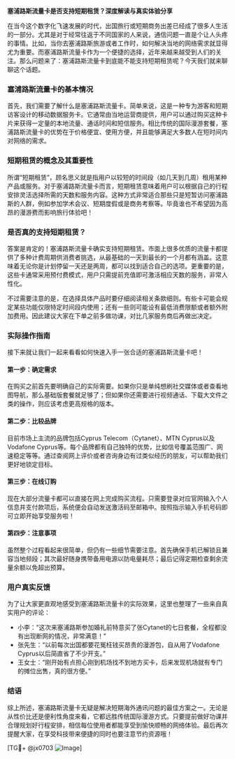 **塞浦路斯流量卡是否支持短期租赁？深度解读与真实体验分享**

在当今这个数字化飞速发展的时代，出国旅行或短期商务出差已经成了很多人生活的一部分。尤其是对于经常往返于不同国家的人来说，通信问题一直是个让人头疼的事情。比如，当你去塞浦路斯旅游或者工作时，如何解决当地的网络需求就显得尤为重要。而塞浦路斯流量卡作为一个便捷的选择，近年来越来越受到人们的关注。那么问题来了：塞浦路斯流量卡到底能不能支持短期租赁呢？今天我们就来聊聊这个话题。

### 塞浦路斯流量卡的基本情况

首先，我们需要了解什么是塞浦路斯流量卡。简单来说，这是一种专为游客和短期访客设计的移动数据服务卡。它通常由当地运营商提供，用户可以通过购买这种卡片来获得一定量的本地流量、通话时间和短信服务。相比传统的国际漫游套餐，塞浦路斯流量卡的优势在于价格便宜、使用方便，并且能够满足大多数人在短时间内对网络的需求。

### 短期租赁的概念及其重要性

所谓“短期租赁”，顾名思义就是指用户以较短的时间段（如几天到几周）租用某种产品或服务。对于塞浦路斯流量卡而言，短期租赁意味着用户可以根据自己的行程安排灵活选择所需的天数和服务内容。这种方式非常适合那些只是短暂访问塞浦路斯的人群，例如参加学术会议、短期度假或是商务考察等。毕竟谁也不希望因为高昂的漫游费而影响旅行体验吧！

### 是否真的支持短期租赁？

答案是肯定的！塞浦路斯流量卡确实支持短期租赁。市面上很多优质的流量卡都提供了多种计费周期供消费者挑选，从最基础的一天到最长的一个月都有涵盖。这意味着无论你是计划停留一天还是两周，都可以找到适合自己的选项。更重要的是，这些卡通常采用预付费模式，用户只需提前充值即可激活相应天数的服务，非常人性化。

不过需要注意的是，在选择具体产品时要仔细阅读相关条款细则。有些卡可能会规定某些功能仅限特定时间段内使用；还有一些则可能设有最低消费限额或者额外附加费用。因此建议大家在下单之前多做功课，对比几家服务商后再做出决定。

### 实际操作指南

接下来就让我们一起来看看如何快速入手一张合适的塞浦路斯流量卡吧！

#### 第一步：确定需求
在购买之前首先要明确自己的实际需要。如果你只是单纯想刷社交媒体或者查看地图导航，那么基础版套餐就足够了；但如果你还需要进行视频通话、下载大文件之类的操作，则应该考虑更高规格的版本。

#### 第二步：比较品牌
目前市场上主流的品牌包括Cyprus Telecom（Cytanet）、MTN Cyprus以及Vodafone Cyprus等。每个品牌都有自己独特的优势，比如信号覆盖范围广、网速稳定等等。通过查阅网上评价或者咨询身边有过类似经历的朋友，可以帮助我们更好地锁定目标。

#### 第三步：在线订购
现在大部分流量卡都可以直接在网上完成购买流程。只需要登录对应官网输入个人信息并支付款项后，系统便会自动发送激活码至邮箱中。按照指示输入手机号码即可立即开始享受服务啦！

#### 第四步：注意事项
虽然整个过程看起来很简单，但仍有一些细节需要注意。首先确保手机已解锁且兼容当地频段；其次最好随身携带备用电源以防电量耗尽；最后记得定期检查剩余流量余额以免超出预算。

### 用户真实反馈

为了让大家更直观地感受到塞浦路斯流量卡的实际效果，这里也整理了一些来自真实用户的评论：

- 小李：“这次来塞浦路斯参加婚礼前特意买了张Cytanet的七日套餐，全程都没有出现断网的情况，非常满意！”
- 张先生：“以前每次出国都要花冤枉钱买昂贵的漫游包，自从用了Vodafone Cyprus以后简直省了不少开支。”
- 王女士：“刚开始有点担心刚到机场找不到地方买卡，后来发现机场就有专门的摊位出售，真的很方便。”

### 结语

综上所述，塞浦路斯流量卡无疑是解决短期海外通讯问题的最佳方案之一。无论是从性价比还是便利性角度来看，它都远胜传统国际漫游方式。只要提前做好功课并合理规划好行程安排，相信每位使用者都能享受到愉快顺畅的网络体验。最后再次提醒大家，在享受科技带来便捷的同时也要注意节约资源哦！

[TG💪+ @jx0703 ![Image](https://github.com/user-attachments/assets/dbca1d08-cadb-493c-b0ec-ad6f7a83f270)]